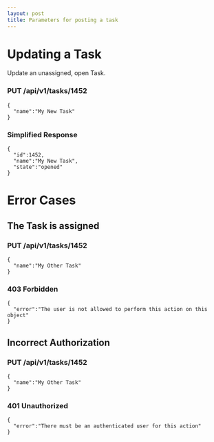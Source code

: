 ```yaml
---
layout: post
title: Parameters for posting a task
---
```

# Updating a Task

Update an unassigned, open Task.

### PUT /api/v1/tasks/1452
```
{
  "name":"My New Task"
}
```

### Simplified Response

```
{
  "id":1452,
  "name":"My New Task",
  "state":"opened"
}
```

# Error Cases

## The Task is assigned


### PUT /api/v1/tasks/1452

```
{
  "name":"My Other Task"
}
```

### 403 Forbidden

```
{
  "error":"The user is not allowed to perform this action on this object"
}
```

## Incorrect Authorization

### PUT /api/v1/tasks/1452


```
{
  "name":"My Other Task"
}
```

### 401 Unauthorized


```
{
  "error":"There must be an authenticated user for this action"
}
```